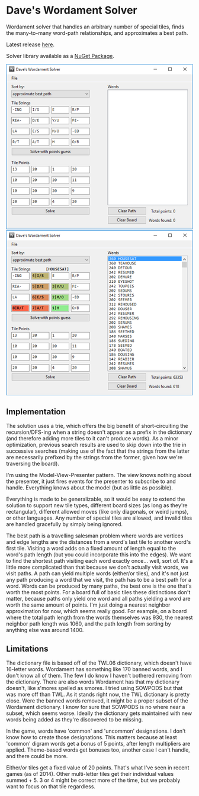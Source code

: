 Dave's Wordament Solver
================

Wordament solver that handles an arbitrary number of special tiles, finds the many-to-many word-path relationships, and approximates a best path.

Latest release [here](https://github.com/davghouse/Daves.WordamentSolver/releases/tag/v1.4.1).

Solver library available as a [NuGet Package](https://www.nuget.org/packages/Daves.WordamentSolver).

![before](/Screenshots/BeforeSolving.png)
![after](/Screenshots/AfterSolving.png)

Implementation
--------------

The solution uses a trie, which offers the big benefit of short-circuiting the recursion/DFS-ing when a string doesn't appear as a prefix in the dictionary (and therefore adding more tiles to it can't produce words).
As a minor optimization, previous search results are used to skip down into the trie in successive searches (making use of the fact that the strings from the latter are necessarily prefixed by the strings from the former, given how we're traversing the board).

I'm using the Model-View-Presenter pattern.
The view knows nothing about the presenter, it just fires events for the presenter to subscribe to and handle. Everything knows about the model (but as little as possible).

Everything is made to be generalizable, so it would be easy to extend the solution to support new tile types, different board sizes (as long as they're rectangular), different allowed moves (like only diagonals, or weird jumps), or other languages.
Any number of special tiles are allowed, and invalid tiles are handled gracefully by simply being ignored.

The best path is a travelling salesman problem where words are vertices and edge lengths are the distances from a word's last tile to another word's first tile.
Visiting a word adds on a fixed amount of length equal to the word's path length (but you could incorporate this into the edges).
We want to find the shortest path visiting each word exactly once... well, sort of.
It's a little more complicated than that because we don't actually visit words, we visit paths.
A path can yield multiple words (either/or tiles), and it's not just any path producing a word that we visit, the path has to be a best path for a word.
Words can be produced by many paths, the best one is the one that's worth the most points.
For a board full of basic tiles these distinctions don't matter, because paths only yield one word and all paths yielding a word are worth the same amount of points.
I'm just doing a nearest neighbor approximation for now, which seems really good.
For example, on a board where the total path length from the words themselves was 930, the nearest neighbor path length was 1060, and the path length from sorting by anything else was around 1400.

Limitations
-----------
The dictionary file is based off of the TWL06 dictionary, which doesn't have 16-letter words.
Wordament has something like 170 banned words, and I don't know all of them.
The few I do know I haven't bothered removing from the dictionary.
There are also words Wordament has that my dictionary doesn't, like s'mores spelled as smores.
I tried using SOWPODS but that was more off than TWL.
As it stands right now, the TWL dictionary is pretty close.
Were the banned words removed, it might be a proper subset of the Wordament dictionary.
I know for sure that SOWPODS is no where near a subset, which seems worse.
Ideally the dictionary gets maintained with new words being added as they're discovered to be missing.

In the game, words have 'common' and 'uncommon' designations.
I don't know how to create those designations.
This matters because at least 'common' digram words get a bonus of 5 points, after length multipliers are applied.
Theme-based words get bonuses too, another case I can't handle, and there could be more.

Either/or tiles get a fixed value of 20 points.
That's what I've seen in recent games (as of 2014).
Other multi-letter tiles get their individual values summed + 5.
3 or 4 might be correct more of the time, but we probably want to focus on that tile regardless.

